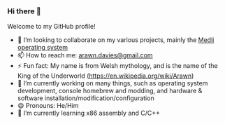 ### Hi there 👋
Welcome to my GitHub profile!

- 👯 I’m looking to collaborate on my various projects, mainly the [Medli operating system](https://github.com/Siaranite-Solutions/Medli)
- 📫 How to reach me: arawn.davies@gmail.com
- ⚡ Fun fact: My name is from Welsh mythology, and is the name of the King of the Underworld (https://en.wikipedia.org/wiki/Arawn)
- 🔭 I’m currently working on many things, such as operating system development, console homebrew and modding, and hardware & software installation/modification/configuration
- 😄 Pronouns: He/Him 
- 🌱 I’m currently learning x86 assembly and C/C++
<!--
**Arawn-Davies/Arawn-Davies** is a ✨ _special_ ✨ repository because its `README.md` (this file) appears on your GitHub profile.

Here are some ideas to get you started:


 ...
 ...
- 🤔 I’m looking for help with ...
- 💬 Ask me about ...
- 
...

-->
